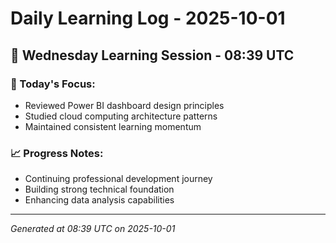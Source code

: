 # Daily Learning Log - 2025-10-01

## 📅 Wednesday Learning Session - 08:39 UTC

### 🎯 Today's Focus:
- Reviewed Power BI dashboard design principles
- Studied cloud computing architecture patterns
- Maintained consistent learning momentum

### 📈 Progress Notes:
- Continuing professional development journey
- Building strong technical foundation
- Enhancing data analysis capabilities

---
*Generated at 08:39 UTC on 2025-10-01*
